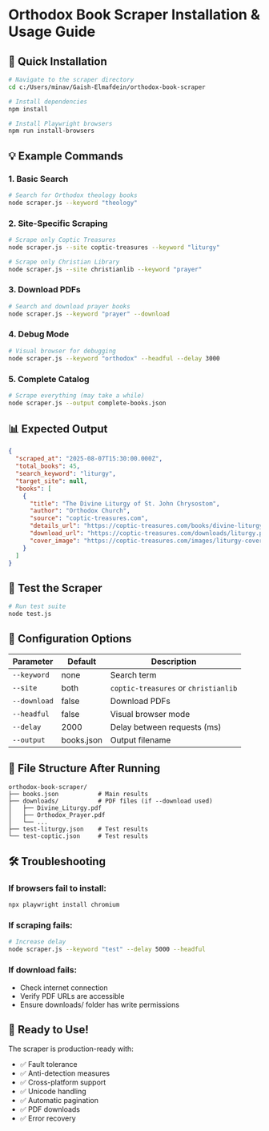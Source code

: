 # Orthodox Book Scraper Installation & Usage Guide

## 🚀 Quick Installation

```bash
# Navigate to the scraper directory
cd c:/Users/minav/Gaish-Elmafdein/orthodox-book-scraper

# Install dependencies
npm install

# Install Playwright browsers
npm run install-browsers
```

## 💡 Example Commands

### 1. Basic Search
```bash
# Search for Orthodox theology books
node scraper.js --keyword "theology"
```

### 2. Site-Specific Scraping
```bash
# Scrape only Coptic Treasures
node scraper.js --site coptic-treasures --keyword "liturgy"

# Scrape only Christian Library
node scraper.js --site christianlib --keyword "prayer"
```

### 3. Download PDFs
```bash
# Search and download prayer books
node scraper.js --keyword "prayer" --download
```

### 4. Debug Mode
```bash
# Visual browser for debugging
node scraper.js --keyword "orthodox" --headful --delay 3000
```

### 5. Complete Catalog
```bash
# Scrape everything (may take a while)
node scraper.js --output complete-books.json
```

## 📊 Expected Output

```json
{
  "scraped_at": "2025-08-07T15:30:00.000Z",
  "total_books": 45,
  "search_keyword": "liturgy",
  "target_site": null,
  "books": [
    {
      "title": "The Divine Liturgy of St. John Chrysostom",
      "author": "Orthodox Church",
      "source": "coptic-treasures.com",
      "details_url": "https://coptic-treasures.com/books/divine-liturgy",
      "download_url": "https://coptic-treasures.com/downloads/liturgy.pdf",
      "cover_image": "https://coptic-treasures.com/images/liturgy-cover.jpg"
    }
  ]
}
```

## 🧪 Test the Scraper

```bash
# Run test suite
node test.js
```

## 🔧 Configuration Options

| Parameter | Default | Description |
|-----------|---------|-------------|
| `--keyword` | none | Search term |
| `--site` | both | `coptic-treasures` or `christianlib` |
| `--download` | false | Download PDFs |
| `--headful` | false | Visual browser mode |
| `--delay` | 2000 | Delay between requests (ms) |
| `--output` | books.json | Output filename |

## 📁 File Structure After Running

```
orthodox-book-scraper/
├── books.json           # Main results
├── downloads/           # PDF files (if --download used)
│   ├── Divine_Liturgy.pdf
│   ├── Orthodox_Prayer.pdf
│   └── ...
├── test-liturgy.json    # Test results
└── test-coptic.json     # Test results
```

## 🛠️ Troubleshooting

### If browsers fail to install:
```bash
npx playwright install chromium
```

### If scraping fails:
```bash
# Increase delay
node scraper.js --keyword "test" --delay 5000 --headful
```

### If download fails:
- Check internet connection
- Verify PDF URLs are accessible
- Ensure downloads/ folder has write permissions

## 🎯 Ready to Use!

The scraper is production-ready with:
- ✅ Fault tolerance
- ✅ Anti-detection measures  
- ✅ Cross-platform support
- ✅ Unicode handling
- ✅ Automatic pagination
- ✅ PDF downloads
- ✅ Error recovery
